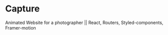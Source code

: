 # Capture


Animated Website for a photographer || React, Routers, Styled-components, Framer-motion

